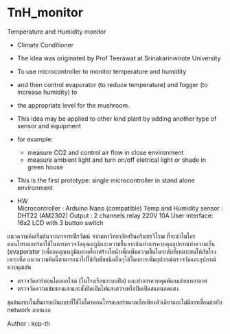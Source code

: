 # TnH_monitor
Temperature and Humidity monitor 

 * Climate Conditioner 
 * The idea was originated by Prof Teerawat at Srinakarinwirote University
 * To use microcontroller to monitor temperature and humidity 
 * and then control evaporator (to reduce temperature) and fogger (to increase humidity) to 
 * the appropriate level for the mushroom. 
 * This idea may be applied to other kind plant by adding another type of sensor and equipment
 * for example:
   - measure CO2 and control air flow in close environment
   - measure ambient light and turn on/off eletrical light or shade in green house

 * This is the first prototype: single microcontroller in stand alone environment
 * HW  
  Microcontroller :          Arduino Nano (compatible)
  Temp and Humidity sensor : DHT22 (AM2302)
  Output :                   2 channels relay 220V 10A 
  User interface:            16x2 LCD with 3 button switch
 
แนวความคิดเริ่มต้นจากอาจารย์ธีรวัฒน์ จากมหาวิทยาลัยศรีนครินทรวิโรฒ ที่จะนำไมโครคอนโทรลเลอร์มาใช้ในการตรวจวัดอุณหภูมิและความชื้นจากน้นทำการควบคุมอุปกรณ์ทำความเย็น (evaporator )เพื่อลดอุณหภูมิและเครื่องสร้างไอน้ำเพื่อเพิ่มความชื้นในระดับที่เหมาะสมให้กับโรงเพาะเห็ด
แนวความคิดนี้สามารถนำไปใช้กับพืชชนิดอื่นๆได้โดยการเพิ่มอุปกรณ์ตรวจวัดและอุปกรณ์ควบคุมเช่น
- ตรวจวัดคาร์บอนไดออกไซด์ (ในโรงเรือนระบบปิด) และทำการควบคุมพัดลมถ่ายเทอากาศ
- ตรวจวัดความเข้มของแสงและสั่งปิดเปิดไฟแสงสว่างหรือปิดเปิดสแลนลดแสง

ชุดต้นแบบในขั้นแรกเป้นแบบที่ใช้ไมโครคอนโทรลเลอร์ขนาดเล็กเพียงตัวเดียวและไม่มีการเชื่อมต่อกับ network ภายนอก

Author : kcp-th
